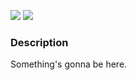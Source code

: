 [![](https://img.shields.io/badge/release-v0.1.0-informational.svg)](https://github.com/Paveloom/C2/releases/tag/rv0.1.0) [![](https://img.shields.io/badge/Makefile-v2.1.2-important.svg)](https://github.com/Paveloom/C2/blob/master/Makefile?ts=5)

### Description

Something's gonna be here.